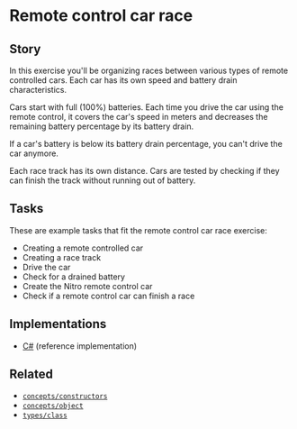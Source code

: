 # Remote control car race

## Story

In this exercise you'll be organizing races between various types of remote controlled cars. Each car has its own speed and battery drain characteristics.

Cars start with full (100%) batteries. Each time you drive the car using the remote control, it covers the car's speed in meters and decreases the remaining battery percentage by its battery drain.

If a car's battery is below its battery drain percentage, you can't drive the car anymore.

Each race track has its own distance. Cars are tested by checking if they can finish the track without running out of battery.

## Tasks

These are example tasks that fit the remote control car race exercise:

- Creating a remote controlled car
- Creating a race track
- Drive the car
- Check for a drained battery
- Create the Nitro remote control car
- Check if a remote control car can finish a race

## Implementations

- [C#][implementation-csharp] (reference implementation)

## Related

- [`concepts/constructors`][concepts-constructors]
- [`concepts/object`][concepts-objects]
- [`types/class`][types-class]

[concepts-constructors]: ../concepts/constructors.md
[concepts-objects]: ../concepts/objects.md
[types-class]: ../types/class.md
[implementation-csharp]: ../../languages/csharp/exercises/concept/constructors/.docs/instructions.md

